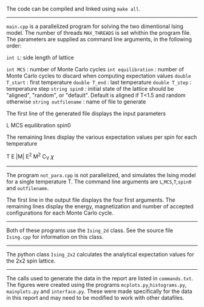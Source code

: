 The code can be compiled and linked using ```make all```.

---

```main.cpp``` is a parallelized program for solving the two dimentional Ising model. The number of threads ```MAX_THREADS``` is set whithin the program file. The parameters are supplied as command line arguments, in the following order:

```int L```: side length of lattice

 ```int MCS``` : number of Monte Carlo cycles
```int equilibration``` : number of Monte Carlo cycles to discard when computing expectation values
```double T_start``` : first temperature
```double T_end``` : last temperature
```double T_step``` : temperature step
```string spin0``` : initial state of the lattice should be "aligned", "random", or "default". Default is aligned if T<1.5 and random otherwise
```string outfilename``` : name of file to generate 

The first line of the generated file displays the input parameters

 L	MCS	equilibration	spin0

The remaining lines display the various expectation values per spin for each temperature

T 	E 	|M|	 E<sup>2</sup>   M<sup>2</sup> 	C<sub>V</sub> 	𝜒

---

The program ```not_para.cpp``` is not parallelized, and simulates the Ising model for a single temperature T. The command line arguments are ```L```,```MCS```,```T```,```spin0``` and ```outfilename```. 

The first line in the output file displays the four first arguments. The remaining lines display the energy, magnetization and number of accepted configurations for each Monte Carlo cycle.

---

Both of these programs use the ```Ising_2d``` class. See the source file ```Ising.cpp``` for information on this class. 

---

The python class ```Ising_2x2``` calculates the analytical expectation values for the 2x2 spin lattice. 

---

The calls used to generate the data in the report are listed in ```commands.txt```. The figures  were created using the programs ```mcplots.py```,```histograms.py```, ```mainplots.py``` and ```interface.py```. These were made specifically for the data in this report and may need to be modified to work with other datafiles. 

